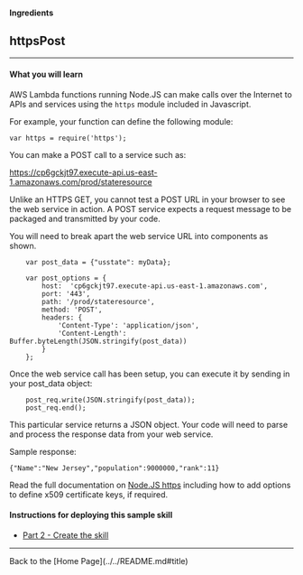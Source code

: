 #### Ingredients
## httpsPost <a id="title"></a>
<hr />


#### What you will learn

AWS Lambda functions running Node.JS can make calls over the Internet to APIs and services using the ```https``` module included in Javascript.

For example, your function can define the following module:

```var https = require('https');```

You can make a POST call to a service such as:

https://cp6gckjt97.execute-api.us-east-1.amazonaws.com/prod/stateresource

Unlike an HTTPS GET, you cannot test a POST URL in your browser to see the web service in action.
A POST service expects a request message to be packaged and transmitted by your code.

You will need to break apart the web service URL into components as shown.


```
    var post_data = {"usstate": myData};

    var post_options = {
        host:  'cp6gckjt97.execute-api.us-east-1.amazonaws.com',
        port: '443',
        path: '/prod/stateresource',
        method: 'POST',
        headers: {
            'Content-Type': 'application/json',
            'Content-Length': Buffer.byteLength(JSON.stringify(post_data))
        }
    };
```

Once the web service call has been setup, you can execute it by sending in your post_data object:

```
    post_req.write(JSON.stringify(post_data));
    post_req.end();
```

This particular service returns a JSON object.  Your code will need to parse and process the response data from your web service.

Sample response:
```
{"Name":"New Jersey","population":9000000,"rank":11}
```


Read the full documentation on [Node.JS https](https://nodejs.org/api/https.html#https_https_request_options_callback) including how to add options to define x509 certificate keys, if required.


#### Instructions for deploying this sample skill

 * [Part 2 - Create the skill](./PAGE2.md#title)


<hr />
Back to the [Home Page](../../README.md#title)



